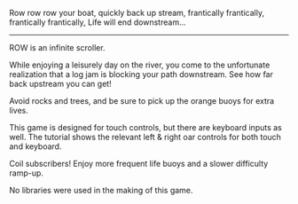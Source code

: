 Row row row your boat,
quickly back up stream,
frantically frantically,
frantically frantically,
Life will end downstream...
____________________________

ROW is an infinite scroller.

While enjoying a leisurely day on the river, you come to the unfortunate realization that a log jam is blocking your path downstream. See how far back upstream you can get!

Avoid rocks and trees, and be sure to pick up the orange buoys for extra lives.

This game is designed for touch controls, but there are keyboard inputs as well. The tutorial shows the relevant left & right oar controls for both touch and keyboard.

Coil subscribers! Enjoy more frequent life buoys and a slower difficulty ramp-up.

No libraries were used in the making of this game.